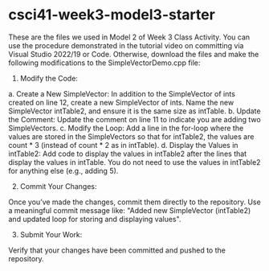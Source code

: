 # csci41-week3-model3-starter
These are the files we used in Model 2 of Week 3 Class Activity. You can use the procedure demonstrated in the tutorial video on committing via Visual Studio 2022/19 or Code. 
Otherwise, download the files and make the following modifications to the SimpleVectorDemo.cpp file:

1. Modify the Code:

a. Create a New SimpleVector:
In addition to the SimpleVector of ints created on line 12, create a new SimpleVector of ints.
Name the new SimpleVector intTable2, and ensure it is the same size as intTable.
b. Update the Comment:
Update the comment on line 11 to indicate you are adding two SimpleVectors.
c. Modify the Loop:
Add a line in the for-loop where the values are stored in the SimpleVectors so that for intTable2, the values are count * 3 (instead of count * 2 as in intTable).
d. Display the Values in intTable2:
Add code to display the values in intTable2 after the lines that display the values in intTable.
You do not need to use the values in intTable2 for anything else (e.g., adding 5).

2. Commit Your Changes:

Once you’ve made the changes, commit them directly to the repository.
Use a meaningful commit message like: "Added new SimpleVector (intTable2) and updated loop for storing and displaying values".

3. Submit Your Work:

Verify that your changes have been committed and pushed to the repository.
